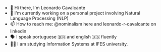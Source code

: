 - 👋 Hi there, I'm Leonardo Cavalcante 
- 👷 I'm currently working on a personal project involving Natural Language Processing (NLP)
- 📫 How to reach me: @nominalism here and leonardo-r-cavalcante on linkedin
- 🗣️ I speak portuguese 🇧🇷 and english 🇺🇸 fluently
- 👨‍💻 I am studying Information Systems at IFES university.
